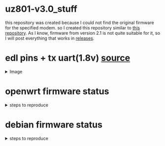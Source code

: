 # uz801-v3.0_stuff
this repository was created because I could not find the original firmware for the specified modem. so I created this repository similar to [this repository](https://github.com/Mio-sha512/openstick-stuff). As I know, firmware from version 2.1 is not quite suitable for it, so I will post everything that works in [releases](https://github.com/asvdvl/uz801-v3.0_stuff/releases).

# edl pins + tx uart(1.8v) [source](https://wiki.postmarketos.org/wiki/Zhihe_series_LTE_dongles_(generic-zhihe))
<details>
  <summary>Image</summary>
  https://wiki.postmarketos.org/wiki/File:Uz801_board.jpg
  <img src="https://wiki.postmarketos.org/images/thumb/0/00/Uz801_board.jpg/800px-Uz801_board.jpg">
</details>

# openwrt firmware status
<details>
  <summary>steps to reproduce</summary>
  to begin with, I mean that you have a stock image and you have a backup of it (in my case, the boot and system are corrupted)
  also need to save fsc, fsg, modemst1, modemst2 partitions.
  however, there are problems with wrt, regarding compilation, I still couldn’t compile wireguard, so I’m trying debian for now
  
  ```bash
  edl rf backup.bin \

  edl r fsc,fsg,modemst1,modemst2 fsc.bin,fsg.bin,modemst1.bin,modemst2.bin
  ```
  compile openwrt, the steps are taken from <a href="https://github.com/chautruongthinh/OpenWrt_UZ801V3">this repository</a> (github actions) as well as the config
  
  ```bash
  git clone https://github.com/chautruongthinh/HandsomeMod ./hsm_uzv3
  cd ./hsm_uzv3
  ./scripts/feeds update -a
  ./scripts/feeds install -a
  make download -j8
  make -j$(nproc)
  cd ./bin/targets/msm89xx/msm8916/
  ```

  next, I took the image from version 2.1 and uploaded it as is to the modem
  after which I restored the partitions and uploaded openwrt
  ```bash
  #download and extract https://github.com/Mio-sha512/openstick-stuff/releases/download/Firmware/uz801_v2.1_openwrt.zip  (or my image from releases)
  #edl wf uz801_v2.1_openwrt.bin
  #edl reset
    
  edl w fsc fsc.bin
  edl w fsg fsg.bin
  edl w modemst1 modemst1.bin
  edl w modemst2 modemst2.bin
    
  edl w boot handsomemod-msm89xx-msm8916-Handsome_handsome-openstick-uz801v3-ext4-boot.img
  simg2img handsomemod-msm89xx-msm8916-Handsome_handsome-openstick-uz801v3-ext4-system.img rootfs.img
  edl w rootfs rootfs.img
  ```
  however, there are problems with wrt, regarding compilation, I still couldn’t compile wireguard, so I’m trying debian for now
</details>

# debian firmware status
<details>
  <summary>steps to reproduce</summary>
  first of all, thanks to these guys from this issue https://github.com/OpenStick/OpenStick/issues/46 for the port
  
  sources of instructions: 
  - https://github.com/OpenStick/OpenStick/issues/46#issuecomment-1641749343 (custom aboot, and I haven't checked the one that comes with base-generic.zip)
  - https://zebra.ddscentral.org/pub/downloads/openstick/firmware/uz801_v30/README (basic reinstallation instructions)
  
  you should download (and unzip some) these files:
  - [base.zip (unpack)](https://github.com/OpenStick/OpenStick/releases/download/v1/base.zip)  I used base-generic.zip (by accident) and it works, but you need to use the file from the link, if that doesn't work, you can try this one
  - [debian.zip (unpack)](https://github.com/OpenStick/OpenStick/releases/download/v1/debian.zip)
  - [boot.img without hddled](https://zebra.ddscentral.org/pub/downloads/openstick/firmware/uz801_v30/kernel/boot.img-5.15.0-orbital+) !OR! [boot.img with hddled](https://zebra.ddscentral.org/pub/downloads/openstick/firmware/uz801_v30/kernel/boot.img-5.15.0-orbital+-hddled)
  - [linux-image](https://zebra.ddscentral.org/pub/downloads/openstick/firmware/uz801_v30/kernel/linux-image-5.15.0-orbital+_5.15.0-orbital+-10.00.Custom_arm64.deb)
  - [linux-headers](https://zebra.ddscentral.org/pub/downloads/openstick/firmware/uz801_v30/kernel/linux-headers-5.15.0-orbital+_5.15.0-orbital+-10.00.Custom_arm64.deb)
  - [wifi stuff](https://zebra.ddscentral.org/pub/downloads/openstick/firmware/uz801_v30/modem_wifi/WCNSS_qcom_wlan_nv.bin)
  - [modem stuff](https://zebra.ddscentral.org/pub/downloads/openstick/firmware/uz801_v30/modem_wifi/uz801_v30_modem.bin)
  
  if you cannot enter fastboot (like me) then you need to follow the steps from the 1st section of the base/flash.sh file but for edl instead of fastboot
```
edl rf backup.bin #this is not in the script but it is useful to have
```

```
wget https://zebra.ddscentral.org/pub/downloads/openstick/firmware/uz801_v30/boot/aboot-uz801.bin
edl e boot
edl w aboot aboot-uz801.bin
edl reset
```
  Now the modem should go into fastboot mode, check with the command below, one device should be displayed (if more, then unplug all unnecessary ones)
```
fastboot devices
```
  now run
```
cd ./base
./flash.sh
cd ../debian
./flash.sh
```
  now push this files 
  - boot.img-5.15.0-orbital+(or boot.img-5.15.0-orbital+-hddled)
  - linux-image-5.15.0-orbital+_5.15.0-orbital+-10.00.Custom_arm64.deb
  - linux-headers-5.15.0-orbital+_5.15.0-orbital+-10.00.Custom_arm64.deb
  - uz801_v30_modem.bin
  - WCNSS_qcom_wlan_nv.bin

  to modem via sftp(login/password below) or adb push to home folder(/home/user)
  log in via ssh or adb
```
ssh user@192.168.68.1 #password: 1
```
  or
```
adb shell
```
  now run
```
sudo -i
dpkg -i linux-image-5.15.0-orbital+_5.15.0-orbital+-10.00.Custom_arm64.deb 
dpkg -i linux-headers-5.15.0-orbital+_5.15.0-orbital+-10.00.Custom_arm64.deb
dd if=boot.img of=/dev/mmcblk0p12
reboot
```
Install firmware for Modem and WiFi
```
cp WCNSS_qcom_wlan_nv.bin /lib/firmware/wlan/prima/
mount -o loop -t vfat uz801_v30_modem.bin /mnt
cd /mnt/image/
sudo cp mba.mbn /lib/firmware/
sudo cp modem.* /lib/firmware/
sudo cp wcnss.* /lib/firmware/
# In modem_pr/mcfg/configs/mcfg_sw/generic/, look for the appropriate mcfg_sw.mbn for your region (and carrier if applicable). Copy it to /lib/firmware
# in my case
cp modem_pr/mcfg/configs/mcfg_sw/generic/eu/ee/commerci/mcfg_sw.mbn /lib/firmware
reboot
```
You can fix missing dnsmasq configuration after upgrading, [with instructions from @xiv3r](https://github.com/asvdvl/uz801-v3.0_stuff/issues/1#issue-3067616139)
```
nano /etc/dnsmasq.conf

dhcp-range=interface:wlan0,192.168.100.100,192.168.100.150,12h
dhcp-range=interface:usb0,192.168.200.100,192.168.200.150,12h

ssh user@192.168.200.1 - RNDIS
ssh user@192.168.100.1 - AP
```
That’s all, then you can install the software either by connecting to wifi or using a mobile network(may not work)
```
sudo apt update
sudo apt install nano zsh git curl iproute2
sh -c "$(curl -fsSL https://raw.githubusercontent.com/ohmyzsh/ohmyzsh/master/tools/install.sh)"
omz plugin enable debian systemd history
```
</details>
